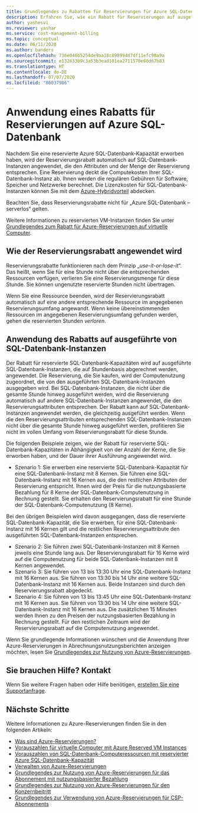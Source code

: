 ```yaml
---
title: Grundlegendes zu Rabatten für Reservierungen für Azure SQL-Datenbank | Microsoft-Dokumentation
description: Erfahren Sie, wie ein Rabatt für Reservierungen auf ausgeführte Azure SQL-Datenbank-Instanzen angewendet wird.
author: yashesvi
ms.reviewer: yashar
ms.service: cost-management-billing
ms.topic: conceptual
ms.date: 06/11/2020
ms.author: banders
ms.openlocfilehash: 736e046b5254de9aa18c898994d7df11efc98a9a
ms.sourcegitcommit: e132633b9c3a53b3ead101ea2711570e60d67b83
ms.translationtype: HT
ms.contentlocale: de-DE
ms.lasthandoff: 07/07/2020
ms.locfileid: "86037986"
---
```

# <a name="how-a-reservation-discount-is-applied-to-azure-sql-database"></a>Anwendung eines Rabatts für Reservierungen auf Azure SQL-Datenbank

Nachdem Sie eine reservierte Azure SQL-Datenbank-Kapazität erworben haben, wird der Reservierungsrabatt automatisch auf SQL-Datenbank-Instanzen angewendet, die den Attributen und der Menge der Reservierung entsprechen. Eine Reservierung deckt die Computekosten Ihrer SQL-Datenbank-Instanz ab. Ihnen werden die regulären Gebühren für Software, Speicher und Netzwerke berechnet. Die Lizenzkosten für SQL-Datenbank-Instanzen können Sie mit dem [Azure-Hybridvorteil](https://azure.microsoft.com/pricing/hybrid-benefit/) abdecken.

Beachten Sie, dass Reservierungsrabatte nicht für „Azure SQL-Datenbank – serverlos“ gelten.

Weitere Informationen zu reservierten VM-Instanzen finden Sie unter [Grundlegendes zum Rabatt für Azure-Reservierungen auf virtuelle Computer](../manage/understand-vm-reservation-charges.md).

## <a name="how-reservation-discount-is-applied"></a>Wie der Reservierungsrabatt angewendet wird

Reservierungsrabatte funktionieren nach dem Prinzip „*use-it-or-lose-it*“. Das heißt, wenn Sie für eine Stunde nicht über die entsprechenden Ressourcen verfügen, verlieren Sie eine Reservierungsmenge für diese Stunde. Sie können ungenutzte reservierte Stunden nicht übertragen.

Wenn Sie eine Ressource beenden, wird der Reservierungsrabatt automatisch auf eine andere entsprechende Ressource im angegebenen Reservierungsumfang angewandt. Wenn keine übereinstimmenden Ressourcen im angegebenen Reservierungsumfang gefunden werden, gehen die reservierten Stunden *verloren*.

## <a name="discount-applied-to-running-sql-databases"></a>Anwendung des Rabatts auf ausgeführte von SQL-Datenbank-Instanzen

 Der Rabatt für reservierte SQL-Datenbank-Kapazitäten wird auf ausgeführte SQL-Datenbank-Instanzen, die auf Stundenbasis abgerechnet werden, angewendet. Die Reservierung, die Sie kaufen, wird der Computenutzung zugeordnet, die von den ausgeführten SQL-Datenbank-Instanzen ausgegeben wird. Bei SQL-Datenbank-Instanzen, die nicht über die gesamte Stunde hinweg ausgeführt werden, wird die Reservierung automatisch auf andere SQL-Datenbank-Instanzen angewendet, die den Reservierungsattributen entsprechen. Der Rabatt kann auf SQL-Datenbank-Instanzen angewendet werden, die gleichzeitig ausgeführt werden. Wenn die den Reservierungsattributen entsprechenden SQL-Datenbank-Instanzen nicht über die gesamte Stunde hinweg ausgeführt werden, profitieren Sie nicht im vollen Umfang vom Reservierungsrabatt für diese Stunde.

Die folgenden Beispiele zeigen, wie der Rabatt für reservierte SQL-Datenbank-Kapazitäten in Abhängigkeit von der Anzahl der Kerne, die Sie erworben haben, und der Dauer ihrer Ausführung angewendet wird.

- Szenario 1: Sie erwerben eine reservierte SQL-Datenbank-Kapazität für eine SQL-Datenbank-Instanz mit 8 Kernen. Sie führen eine SQL-Datenbank-Instanz mit 16 Kernen aus, die den restlichen Attributen der Reservierung entspricht. Ihnen wird der Preis für die nutzungsbasierte Bezahlung für 8 Kerne der SQL-Datenbank-Computenutzung in Rechnung gestellt. Sie erhalten den Reservierungsrabatt für eine Stunde der SQL-Datenbank-Computenutzung (8 Kerne).

Bei den übrigen Beispielen wird davon ausgegangen, dass die reservierte SQL-Datenbank-Kapazität, die Sie erwerben, für eine SQL-Datenbank-Instanz mit 16 Kernen gilt und die restlichen Reservierungsattribute den ausgeführten SQL-Datenbank-Instanzen entsprechen.

- Szenario 2: Sie führen zwei SQL-Datenbank-Instanzen mit 8 Kernen jeweils eine Stunde lang aus. Der Reservierungsrabatt für 16 Kerne wird auf die Computenutzung für beide SQL-Datenbank-Instanzen mit 8 Kernen angewendet.
- Szenario 3: Sie führen von 13 bis 13:30 Uhr eine SQL-Datenbank-Instanz mit 16 Kernen aus. Sie führen von 13:30 bis 14 Uhr eine weitere SQL-Datenbank-Instanz mit 16 Kernen aus. Beide Instanzen sind durch den Reservierungsrabatt abgedeckt.
- Szenario 4: Sie führen von 13 bis 13:45 Uhr eine SQL-Datenbank-Instanz mit 16 Kernen aus. Sie führen von 13:30 bis 14 Uhr eine weitere SQL-Datenbank-Instanz mit 16 Kernen aus. Die zusätzlichen 15 Minuten werden Ihnen zu den Preisen der nutzungsbasierten Bezahlung in Rechnung gestellt. Für den restlichen Zeitraum wird der Reservierungsrabatt auf die Computenutzung angewendet.

Wenn Sie grundlegende Informationen wünschen und die Anwendung Ihrer Azure-Reservierungen in Abrechnungsnutzungsberichten anzeigen möchten, lesen Sie [Grundlegendes zur Nutzung von Azure-Reservierungen](understand-reserved-instance-usage-ea.md).

## <a name="need-help-contact-us"></a>Sie brauchen Hilfe? Kontakt

Wenn Sie weitere Fragen haben oder Hilfe benötigen, [erstellen Sie eine Supportanfrage](https://go.microsoft.com/fwlink/?linkid=2083458).

## <a name="next-steps"></a>Nächste Schritte

Weitere Informationen zu Azure-Reservierungen finden Sie in den folgenden Artikeln:

- [Was sind Azure-Reservierungen?](save-compute-costs-reservations.md)
- [Vorauszahlen für virtuelle Computer mit Azure Reserved VM Instances](../../virtual-machines/windows/prepay-reserved-vm-instances.md)
- [Vorauszahlen von SQL-Datenbank-Computeressourcen mit reservierter Azure SQL-Datenbank-Kapazität](../../azure-sql/database/reserved-capacity-overview.md)
- [Verwalten von Azure-Reservierungen](manage-reserved-vm-instance.md)
- [Grundlegendes zur Nutzung von Azure-Reservierungen für das Abonnement mit nutzungsbasierter Bezahlung](understand-reserved-instance-usage.md)
- [Grundlegendes zur Nutzung von Azure-Reservierungen für den Konzernbeitritt](understand-reserved-instance-usage-ea.md)
- [Grundlegendes zur Verwendung von Azure-Reservierungen für CSP-Abonnements](/partner-center/azure-reservations)
